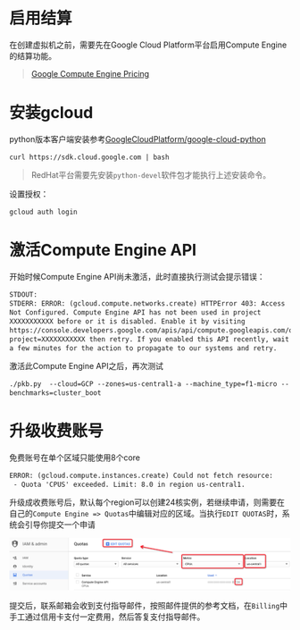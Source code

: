 # 启用结算

在创建虚拟机之前，需要先在Google Cloud Platform平台启用Compute Engine的结算功能。

> [Google Compute Engine Pricing](https://cloud.google.com/compute/pricing?hl=zh_CN&_ga=2.261644878.-234204476.1523272028)

# 安装gcloud

python版本客户端安装参考[GoogleCloudPlatform/google-cloud-python](https://github.com/GoogleCloudPlatform/google-cloud-python)

```
curl https://sdk.cloud.google.com | bash
```

> RedHat平台需要先安装`python-devel`软件包才能执行上述安装命令。

设置授权：

```
gcloud auth login
```

# 激活Compute Engine API

开始时候Compute Engine API尚未激活，此时直接执行测试会提示错误：

```
STDOUT:
STDERR: ERROR: (gcloud.compute.networks.create) HTTPError 403: Access Not Configured. Compute Engine API has not been used in project XXXXXXXXXXX before or it is disabled. Enable it by visiting https://console.developers.google.com/apis/api/compute.googleapis.com/overview?project=XXXXXXXXXXX then retry. If you enabled this API recently, wait a few minutes for the action to propagate to our systems and retry.
```

激活此Compute Engine API之后，再次测试

```
./pkb.py  --cloud=GCP --zones=us-central1-a --machine_type=f1-micro --benchmarks=cluster_boot
```

# 升级收费账号

免费账号在单个区域只能使用8个core

```
ERROR: (gcloud.compute.instances.create) Could not fetch resource:
 - Quota 'CPUS' exceeded. Limit: 8.0 in region us-central1.
```

升级成收费账号后，默认每个region可以创建24核实例，若继续申请，则需要在自己的`Compute Engine => Quotas`中编辑对应的区域。当执行`EDIT QUOTAS`时，系统会引导你提交一个申请

![修改quota](../../../../img/performance/cloud/perfkit_benchmarker/gcp/edit_quota.png)

提交后，联系邮箱会收到支付指导邮件，按照邮件提供的参考文档，在`Billing`中手工通过信用卡支付一定费用，然后答复支付指导邮件。